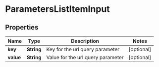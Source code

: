 

# ParametersListItemInput


## Properties

| Name | Type | Description | Notes |
|------------ | ------------- | ------------- | -------------|
|**key** | **String** | Key for the url query parameter |  [optional] |
|**value** | **String** | Value for the url query parameter |  [optional] |



